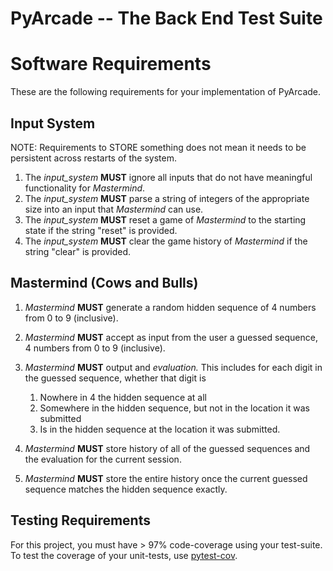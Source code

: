 # PyArcade -- The Back End Test Suite

# Software Requirements
These are the following requirements for your implementation of PyArcade.

## Input System
NOTE: Requirements to STORE something does not mean it needs to be persistent across restarts of the system.

1. The *input_system* **MUST** ignore all inputs that do not have meaningful functionality for *Mastermind*.
2. The *input_system* **MUST** parse a string of integers of the appropriate size into an input that *Mastermind* can use.
3. The *input_system* **MUST** reset a game of *Mastermind* to the starting state if the string "reset" is provided.
4. The *input_system* **MUST** clear the game history of *Mastermind* if the string "clear" is provided.

## Mastermind (Cows and Bulls)
1. *Mastermind* **MUST** generate a random hidden sequence of 4 numbers from 0 to 9 (inclusive). 
2. *Mastermind* **MUST** accept as input from the user a guessed sequence, 4 numbers from 0 to 9 (inclusive).
3. *Mastermind* **MUST** output and *evaluation.* This includes for each digit in the guessed sequence, whether that digit is 
    1. Nowhere in 4 the hidden sequence at all 
    2. Somewhere in the hidden sequence, but not in the location it was submitted
    3. Is in the hidden sequence at the location it was submitted. 

4. *Mastermind* **MUST** store history of all of the guessed sequences and the evaluation for the current session.
5. *Mastermind* **MUST** store the entire history once the current guessed sequence matches the hidden sequence exactly.

## Testing Requirements
For this project, you must have > 97% code-coverage using your test-suite. 
To test the coverage of your unit-tests, use [pytest-cov](https://pypi.org/project/pytest-cov/).
 